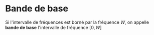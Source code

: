 # Bande de base

Si l'intervalle de fréquences est borné par la fréquence $W$, on appelle **bande de base** l'intervalle de fréquence $[0, W]$